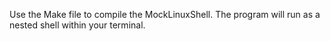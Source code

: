 Use the Make file to compile the MockLinuxShell. The program will run as a nested shell within your terminal.
